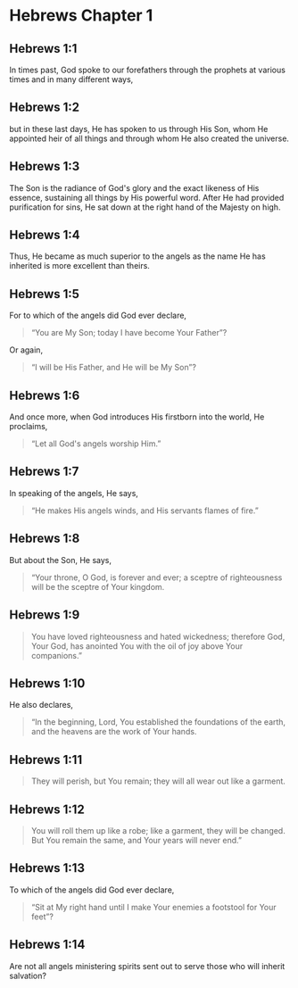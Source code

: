 # Hebrews Chapter 1

## Hebrews 1:1

In times past, God spoke to our forefathers through the prophets at various times and in many different ways,

## Hebrews 1:2

but in these last days, He has spoken to us through His Son, whom He appointed heir of all things and through whom He also created the universe.

## Hebrews 1:3

The Son is the radiance of God's glory and the exact likeness of His essence, sustaining all things by His powerful word. After He had provided purification for sins, He sat down at the right hand of the Majesty on high.

## Hebrews 1:4

Thus, He became as much superior to the angels as the name He has inherited is more excellent than theirs.

## Hebrews 1:5

For to which of the angels did God ever declare,

> “You are My Son; today
> I have become Your Father”?

Or again,

> “I will be His Father,
> and He will be My Son”?

## Hebrews 1:6

And once more, when God introduces His firstborn into the world, He proclaims,

> “Let all God's angels worship Him.”

## Hebrews 1:7

In speaking of the angels, He says,

> “He makes His angels winds,
> and His servants flames of fire.”

## Hebrews 1:8

But about the Son, He says,

> “Your throne, O God, is forever and ever;
> a sceptre of righteousness will be the sceptre of Your kingdom.

## Hebrews 1:9

> You have loved righteousness and hated wickedness;
> therefore God, Your God, has anointed You
> with the oil of joy above Your companions.”

## Hebrews 1:10

He also declares,

> “In the beginning, Lord, You established the foundations of the earth,
> and the heavens are the work of Your hands.

## Hebrews 1:11

> They will perish, but You remain;
> they will all wear out like a garment.

## Hebrews 1:12

> You will roll them up like a robe;
> like a garment, they will be changed.
> But You remain the same,
> and Your years will never end.”

## Hebrews 1:13

To which of the angels did God ever declare,

> “Sit at My right hand
> until I make Your enemies
> a footstool for Your feet”?

## Hebrews 1:14

Are not all angels ministering spirits sent out to serve those who will inherit salvation?
